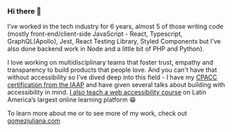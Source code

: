 ### Hi there 👋

I’ve worked in the tech industry for 6 years, almost 5 of those writing code (mostly front-end/client-side JavaScript - React, Typescript, GraphQL(Apollo), Jest, React Testing Library, Styled Components but I’ve also done backend work in Node and a little bit of PHP and Python).

I love working on multidisciplinary teams that foster trust, empathy and transparency to build products that people love. And you can't have that without accessibility so I’ve dived deep into this field - I have my [CPACC certification from the IAAP](https://www.accessibilityassociation.org/s/certified-professional) and have given several talks about building with accessibility in mind. [I also teach a web accessibility course](https://platzi.com/cursos/accesibilidad-web/) on Latin America’s largest online learning platform 😁

To learn more about me or to see more of my work, check out [gomezjuliana.com](www.gomezjuliana.com)
